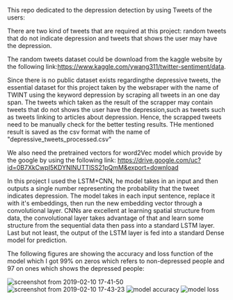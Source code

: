 This repo dedicated to the depression detection by using Tweets of the users:


There are two kind of tweets that are required at this project: random tweets that do not indicate depression and tweets that shows the user may have the depression.

The random tweets dataset could be download from the kaggle website by the following link:https://www.kaggle.com/ywang311/twitter-sentiment/data.

Since there is no public dataset exists regardingthe depressive tweets, the essential dataset for this project taken by the websraper with the name of TWINT using the keyword depression by scraping all tweets in an one day span.
The tweets which taken as the result of the scrapper may contain tweets that do not shows the user have the depression,such as tweets such as tweets linking to articles about depression. 
Hence, the scrapped tweets need to be manually check for the better testing results. THe mentioned result is saved as the csv format with the name of "depressive_tweets_processed.csv"

We also need the pretrained vectors for word2Vec model which provide by the google by using the following link: https://drive.google.com/uc?id=0B7XkCwpI5KDYNlNUTTlSS21pQmM&export=download

In this project I used the LSTM+CNN, he model takes in an input and then outputs a single number representing the probability that the tweet indicates depression. The model takes in each input sentence, replace it with it's embeddings, then run the new embedding vector through a convolutional layer. CNNs are excellent at learning spatial structure from data, the convolutional layer takes advantage of that and learn some structure from the sequential data then pass into a standard LSTM layer. Last but not least, the output of the LSTM layer is fed into a standard Dense model for prediction.

The following figures are showing the accuracy and loss function of the model which I got 99% on zeros which refers to non-depressed people and 97 on ones which shows the depressed people:

![screenshot from 2019-02-10 17-41-50](https://user-images.githubusercontent.com/23243761/52536500-ad0b8d00-2d5b-11e9-8740-c607502b759d.png)
![screenshot from 2019-02-10 17-43-23](https://user-images.githubusercontent.com/23243761/52536501-ada42380-2d5b-11e9-9324-df1425073cfc.png)
![model accuracy](https://user-images.githubusercontent.com/23243761/52536100-5a7ba200-2d56-11e9-8f4c-d6d14c96b9ac.png)
![model loss](https://user-images.githubusercontent.com/23243761/52536102-5a7ba200-2d56-11e9-96e9-b00107c1c633.png)






